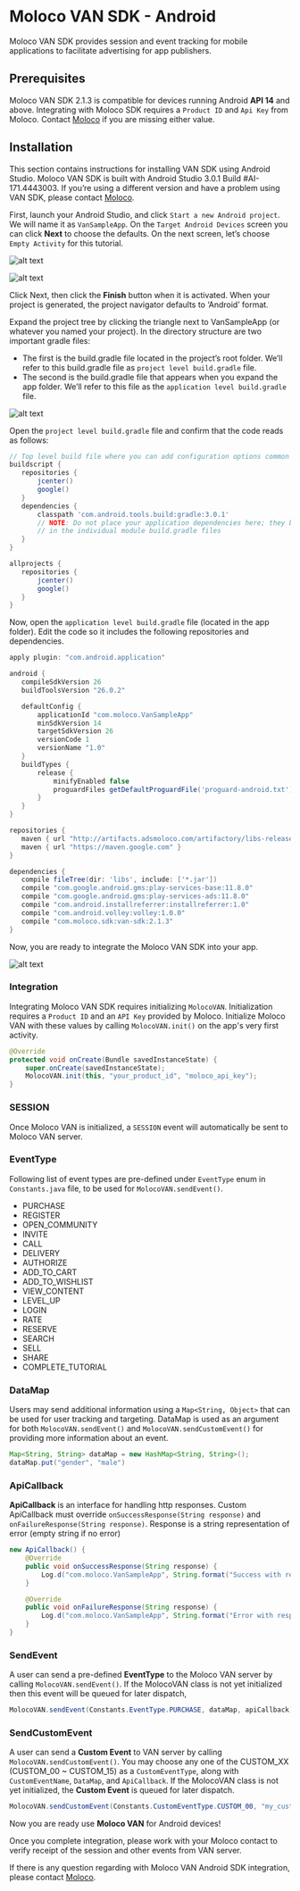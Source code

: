 
# Moloco VAN SDK - Android
Moloco VAN SDK provides session and event tracking for mobile applications to facilitate advertising for app publishers.

## Prerequisites
Moloco VAN SDK 2.1.3 is compatible for devices running Android **API 14** and above. Integrating with Moloco SDK requires a `Product ID` and `Api Key` from Moloco. Contact [Moloco](mailto:support@molocoads.com) if you are missing either value.

## Installation

This section contains instructions for installing VAN SDK using Android Studio. Moloco VAN SDK is built with Android Studio 3.0.1 Build #AI-171.4443003. If you’re using a different version and have a problem using VAN SDK, please contact [Moloco](mailto:support@molocoads.com).
  
First, launch your Android Studio, and click `Start a new Android project`. We will name it as `VanSampleApp`. On the `Target Android Devices` screen you can click **Next** to choose the defaults. On the next screen, let’s choose `Empty Activity` for this tutorial.

![alt text](https://storage.googleapis.com/vansdk/android/1.png)

![alt text](https://storage.googleapis.com/vansdk/android/2.png)
  
Click Next, then click the **Finish** button when it is activated. When your project is generated, the project navigator defaults to ‘Android’ format.
  
Expand the project tree by clicking the triangle next to VanSampleApp (or whatever you named your project). In the directory structure are two important gradle files: 
- The first is the build.gradle file located in the project’s root folder. We’ll refer to this build.gradle file as `project level build.gradle` file. 
- The second is the build.gradle file that appears when you expand the app folder. We’ll refer to this file as the `application level build.gradle` file.

![alt text](https://storage.googleapis.com/vansdk/android/3.png)

Open the `project level build.gradle` file and confirm that the code reads as follows:

```gradle
// Top level build file where you can add configuration options common to all sub-projects/modules.
buildscript {
   repositories {
       jcenter()
       google()
   }
   dependencies {
       classpath 'com.android.tools.build:gradle:3.0.1'
       // NOTE: Do not place your application dependencies here; they belong
       // in the individual module build.gradle files
   }
}

allprojects {
   repositories {
       jcenter()
       google()
   }
}
```
  
Now, open the `application level build.gradle` file (located in the app folder). Edit the code so it includes the following repositories and dependencies.

```gradle
apply plugin: "com.android.application"

android {
   compileSdkVersion 26
   buildToolsVersion "26.0.2"

   defaultConfig {
       applicationId "com.moloco.VanSampleApp"
       minSdkVersion 14
       targetSdkVersion 26
       versionCode 1
       versionName "1.0"
   }
   buildTypes {
       release {
           minifyEnabled false
           proguardFiles getDefaultProguardFile('proguard-android.txt'), 'proguard-rules.pro'
       }
   }
}

repositories {
   maven { url "http://artifacts.adsmoloco.com/artifactory/libs-release-local/" }
   maven { url "https://maven.google.com" }
}

dependencies {
   compile fileTree(dir: 'libs', include: ['*.jar'])
   compile "com.google.android.gms:play-services-base:11.8.0"
   compile "com.google.android.gms:play-services-ads:11.8.0"
   compile "com.android.installreferrer:installreferrer:1.0"
   compile "com.android.volley:volley:1.0.0"
   compile "com.moloco.sdk:van-sdk:2.1.3"
}
```

Now, you are ready to integrate the Moloco VAN SDK into your app.

![alt text](https://storage.googleapis.com/vansdk/android/4.png)

### Integration
Integrating Moloco VAN SDK requires initializing `MolocoVAN`. Initialization requires a `Product ID` and an `API Key` provided by Moloco. Initialize Moloco VAN with these values by calling `MolocoVAN.init()` on the app's very first activity.

```java
@Override
protected void onCreate(Bundle savedInstanceState) {
    super.onCreate(savedInstanceState);
    MolocoVAN.init(this, "your_product_id", "moloco_api_key");
}
```

### SESSION
Once Moloco VAN is initialized, a `SESSION` event will automatically be sent to Moloco VAN server.

### EventType

Following list of event types are pre-defined under `EventType` enum in `Constants.java` file, to be used for `MolocoVAN.sendEvent()`.

- PURCHASE
- REGISTER
- OPEN_COMMUNITY
- INVITE
- CALL
- DELIVERY
- AUTHORIZE
- ADD_TO_CART
- ADD_TO_WISHLIST
- VIEW_CONTENT
- LEVEL_UP
- LOGIN
- RATE
- RESERVE
- SEARCH
- SELL
- SHARE
- COMPLETE_TUTORIAL

### DataMap
Users may send additional information using a `Map<String, Object>` that can be used for user tracking and targeting. DataMap is used as an argument for both `MolocoVAN.sendEvent()` and `MolocoVAN.sendCustomEvent()` for providing more information about an event.

```java
Map<String, String> dataMap = new HashMap<String, String>();
dataMap.put("gender", "male")
```

### ApiCallback
**ApiCallback** is an interface for handling http responses. Custom ApiCallback must override `onSuccessResponse(String response)` and `onFailureResponse(String response)`. Response is a string representation of error (empty string if no error)

```java
new ApiCallback() {
    @Override
    public void onSuccessResponse(String response) {
        Log.d("com.moloco.VanSampleApp", String.format("Success with response : %s", response));
    }

    @Override
    public void onFailureResponse(String response) {
        Log.d("com.moloco.VanSampleApp", String.format("Error with response : %s", response));
    }
}
```

### SendEvent
A user can send a pre-defined **EventType** to the Moloco VAN server by calling `MolocoVAN.sendEvent()`.
If the MolocoVAN class is not yet initialized then this event will be queued for later dispatch, 

```java
MolocoVAN.sendEvent(Constants.EventType.PURCHASE, dataMap, apiCallback)
```

### SendCustomEvent
A user can send a **Custom Event** to VAN server by calling `MolocoVAN.sendCustomEvent()`. You may choose any one of the CUSTOM_XX (CUSTOM_00 ~ CUSTOM_15) as a `CustomEventType`, along with `CustomEventName`, `DataMap`, and `ApiCallback`. If the MolocoVAN class is not yet initialized, the **Custom Event** is queued for later dispatch.
    
```java
MolocoVAN.sendCustomEvent(Constants.CustomEventType.CUSTOM_00, "my_custom_event", dataMap, apiCallback)
```

Now you are ready use **Moloco VAN** for Android devices! 

Once you complete integration, please work with your Moloco contact to verify receipt of the session and other events from VAN server.

If there is any question regarding with Moloco VAN Android SDK integration, please contact [Moloco](mailto:support@molocoads.com).
